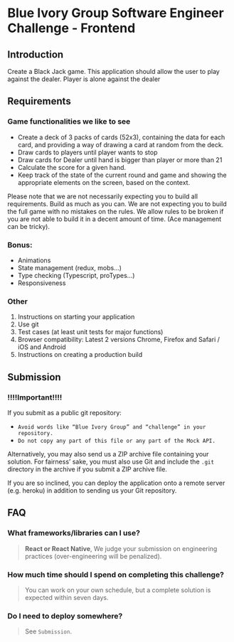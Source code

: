 # Blue Ivory Group Software Engineer Challenge - Frontend
## Introduction
Create a Black Jack game. This application should allow the user to play against the dealer. 
Player is alone against the dealer

## Requirements
###  Game functionalities we like to see 
- Create a deck of 3 packs of cards (52x3), containing the data for each card, and providing a way of drawing a card at random from the deck.
- Draw cards to players until player wants to stop
- Draw cards for Dealer until hand is bigger than player or more than 21
- Calculate the score for a given hand. 
- Keep track of the state of the current round and game and showing the appropriate elements on the screen, based on the context.

Please note that we are not necessarily expecting you to build all requirements. Build as much as you can. We are not expecting you to build the full game with no mistakes on the rules. We allow rules to be broken if you are not able to build it in a decent amount of time. (Ace management can be tricky).

### Bonus:
- Animations
- State management (redux, mobs…)
- Type checking (Typescript, proTypes…)
- Responsiveness

### Other
1. Instructions on starting your application
2. Use git
3. Test cases (at least unit tests for major functions)
4. Browser compatibility: Latest 2 versions Chrome, Firefox and Safari / iOS and Android
5. Instructions on creating a production build


## Submission
### **!!!!Important!!!!**
If you submit as a public git repository:
- `Avoid words like “Blue Ivory Group” and “challenge” in your repository.`
- `Do not copy any part of this file or any part of the Mock API.`  

Alternatively, you may also send us a ZIP archive file containing your solution. For fairness’ sake, you must also use Git and include the `.git` directory in the archive if you submit a ZIP archive file.

If you are so inclined, you can deploy the application onto a remote server (e.g. heroku) in addition to sending us your Git repository.

## FAQ
### What frameworks/libraries can I use?
> **React or React Native**, We judge your submission on engineering practices (over-engineering will be penalized).
### How much time should I spend on completing this challenge?
> You can work on your own schedule, but a complete solution is expected within seven days.
### Do I need to deploy somewhere?
> See `Submission`.
